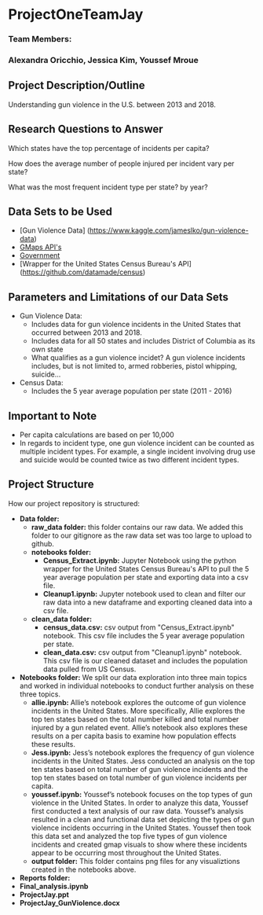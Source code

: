 # ProjectOneTeamJay
### Team Members:
### Alexandra Oricchio, Jessica Kim, Youssef Mroue

## Project Description/Outline
Understanding gun violence in the U.S. between 2013 and 2018.

## Research Questions to Answer
Which states have the top percentage of incidents per capita?

How does the average number of people injured per incident vary per state?

What was the most frequent incident type per state? by year?
  
## Data Sets to be Used
* [Gun Violence Data] (https://www.kaggle.com/jameslko/gun-violence-data)
* [GMaps API's](developers.google.com/apis-explorer)
* [Government](census.gov/data.html)
* [Wrapper for the United States Census Bureau's API] (https://github.com/datamade/census)

## Parameters and Limitations of our Data Sets
* Gun Violence Data:
  * Includes data for gun violence incidents in the United States that occurred between 2013 and 2018.
  * Includes data for all 50 states and includes District of Columbia as its own state
  * What qualifies as a gun violence incidet? A gun violence incidents includes, but is not limited to, armed robberies, pistol whipping, suicide...
* Census Data:
  * Includes the 5 year average population per state (2011 - 2016)
  
 ## Important to Note
 * Per capita calculations are based on per 10,000
 * In regards to incident type, one gun violence incident can be counted as multiple incident types. For example, a single incident involving drug use and suicide would be counted twice as two different incident types.
 
 ## Project Structure
How our project repository is structured:
* __Data folder:__
  * __raw_data folder:__ this folder contains our raw data. We added this folder to our gitignore as the raw data set was too large to upload to github. 
  * __notebooks folder:__
    * __Census_Extract.ipynb:__ Jupyter Notebook using the python wrapper for the United States Census Bureau's API to pull the 5 year average population per state and exporting data into a csv file. 
    * __Cleanup1.ipynb:__ Jupyter notebook used to clean and filter our raw data into a new dataframe and exporting cleaned data into a csv file. 
   * __clean_data folder:__
      * __census_data.csv:__ csv output from "Census_Extract.ipynb" notebook. This csv file includes the 5 year average population per state.
      * __clean_data.csv:__ csv output from "Cleanup1.ipynb" notebook. This csv file is our cleaned dataset and includes the population data pulled from US Census. 
* __Notebooks folder:__ We split our data exploration into three main topics and worked in individual notebooks to conduct further analysis on these three topics. 
  * __allie.ipynb:__ Allie’s notebook explores the outcome of gun violence incidents in the United States. More specifically, Allie explores the top ten states based on the total number killed and total number injured by a gun related event. Allie’s notebook also explores these results on a per capita basis to examine how population effects these results.  
  * __Jess.ipynb:__ Jess’s notebook explores the frequency of gun violence incidents in the United States. Jess conducted an analysis on the top ten states based on total number of gun violence incidents and the top ten states based on total number of gun violence incidents per capita. 
  * __youssef.ipynb:__ Youssef’s notebook focuses on the top types of gun violence in the United States. In order to analyze this data, Youssef first conducted a text analysis of our raw data. Youssef’s analysis resulted in a clean and functional data set depicting the types of gun violence incidents occurring in the United States. Youssef then took this data set and analyzed the top five types of gun violence incidents and created gmap visuals to show where these incidents appear to be occurring most throughout the United States. 
  * __output folder:__ This folder contains png files for any visualiztions created in the notebooks above. 
 * __Reports folder:__
  * __Final_analysis.ipynb__
  * __ProjectJay.ppt__
  * __ProjectJay_GunViolence.docx__
  
